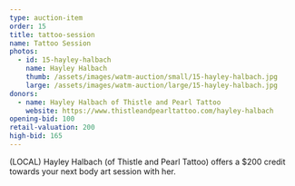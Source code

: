 ```yaml
---
type: auction-item
order: 15
title: tattoo-session
name: Tattoo Session
photos:
  - id: 15-hayley-halbach
    name: Hayley Halbach
    thumb: /assets/images/watm-auction/small/15-hayley-halbach.jpg
    large: /assets/images/watm-auction/large/15-hayley-halbach.jpg
donors:
  - name: Hayley Halbach of Thistle and Pearl Tattoo
    website: https://www.thistleandpearltattoo.com/hayley-halbach
opening-bid: 100
retail-valuation: 200
high-bid: 165
---
```


(LOCAL) Hayley Halbach (of Thistle and Pearl Tattoo) offers a $200 credit towards your next body art session with her.
